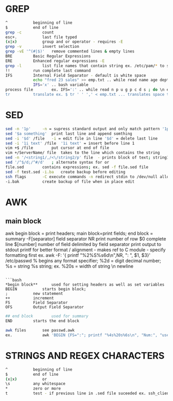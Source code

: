 # GREP
```bash
^			beginning of line
$			end of line
grep -c			count
esc+.			last file typed
(x|x)			group and or operator - requires -E
grep -v			invert selection
grep -vE '^(#|$)'	remove commented lines & empty lines
BRE			Basic Regular Expressions
ERE			Enhanced regular expressions -E
grep -l			list file names that contain string ex. /etc/pam/* to select multiple files
!!			run complete last command
IFS			Internal Field Separator - default is white space
            echo "fred 23 sales" >> emp.txt .. while read name age dept do; \n echo $name \n echo $age \n echo $dept
            IFS='x' .. bash variable
process file		ex. IFS=':' .. while read n p u g p c d s ; do \n echo-e "User: $n\n\tPass: $p\n\tUID: .. etc
tr			translate ex. $ tr ' ' ',' < emp.txt ... translates space to ,  
```

# SED
```bash
sed -n '1p'		-n = supress standard output and only match pattern '1p' = print line 1 '$p' = print last line '1,3p' = lines 1 thru  3
sed '$a something'	print last line and append somthing
sed -i '$d' /file	-i = edit file in line '$d' = delete last line
sed -i '1i text' /file	'1i text' = insert before line 1
vim +$ /file		put cursor at end of file
vim +/ServerName/ file	takes to the line which contains the string
sed -n '/<string1/,/<\/string2/p' file  - prints block of text; string1 opening, string2 end of block
sed '/^$/d;/^#/d' 	; alternate syntax for or
file.sed		contains expressions; ex. sed -f file.sed file
sed -f test.sed -i.ba	create backup before editing
ssh flags		-C execute commands -n redirect stdin to /dev/null allowing remote execution on multiple servers
-i.bak			create backup of file when in place edit
```

# AWK
## main block
awk 			begin block = print headers; main block=print fields; end block = summary
-F[separator]			field separator
NR			print number of row
$0			complete line
$[number]		number of field delimited by field separator
print			output to stdout
printf			for better format / alignment - makes ref to C module - specify formatting first ex. awk -F: '{ printf "%2%S%s6d\n",NR, ": ", $1, $3}' /etc/passwd
%			begins any format specifier; %2d = digit decimal number; %s = string
%s			string; ex. %20s = width of string
\n			newline
```

```bash
*begin block**		used for setting headers as well as set variables
BEGIN			starts begin block; 
;			new statement
++			increment
FS			Field Separator
OFS			Output Field Separator
```

```bash
## end block		used for summary
END			starts the end block
```

```bash
awk files		see passwd.awk
ex. 			awk 'BEGIN {FS=":"; printf "%4s%20s%6s\n", "Num:", "username", "UID"; COUNT=0} /bash$/{ COUNT++; printf "%2d%s%20s%6d\n",COUNT, ": ", $1, $a3} END { print "We have " NR " users, of which " COUNT " use BASH" }' /etc/passwd
```

# STRINGS AND REGEX CHARACTERS
```bash
^			beginning of line
$			end of line
(x|x)			or
\s			any whitespace
*			zero or more
t			test - if previous line in .sed file suceeded ex. ssh_client_alive.sed
```
